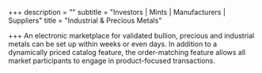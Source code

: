 +++
description = ""
subtitle = "Investors | Mints | Manufacturers | Suppliers"
title = "Industrial & Precious Metals"

+++
An electronic marketplace for validated bullion, precious and industrial metals can be set up within weeks or even days. In addition to a dynamically priced catalog feature, the order-matching feature allows all market participants to engage in product-focused transactions.